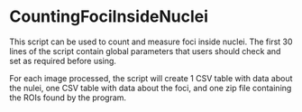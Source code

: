 # CountingFociInsideNuclei

This script can be used to count and measure foci inside nuclei. The first 30 lines of the script contain global parameters that users should check and set as required before using.


For each image processed, the script will create 1 CSV table with data about the nulei, one CSV table with data about the foci, and one zip file containing the ROIs found by the program.
